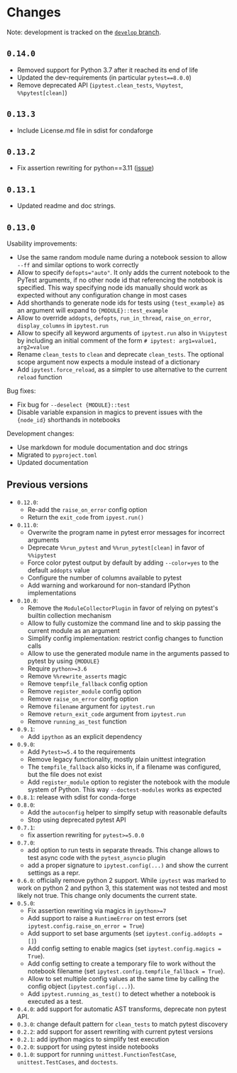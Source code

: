 # Changes

Note: development is tracked on the [`develop` branch](https://github.com/chmp/ipytest/tree/develop).

## `0.14.0`

- Removed support for Python 3.7 after it reached its end of life
- Updated the dev-requirements (in particular `pytest==8.0.0`)
- Remove deprecated API (`ipytest.clean_tests`, `%%pytest`, `%%pytest[clean]`)

## `0.13.3`

- Include License.md file in sdist for condaforge

## `0.13.2`

- Fix assertion rewriting for python==3.11 ([issue][issue-93])

[issue-93]: https://github.com/chmp/ipytest/issues/93

## `0.13.1`

- Updated readme and doc strings.

## `0.13.0`

Usability improvements:

- Use the same random module name during a notebook session to allow `--ff` and
  similar options to work correctly
- Allow to specify `defopts="auto"`. It only adds the current notebook to the
  PyTest arguments, if no other node id that referencing the notebook is
  specified. This way specifying node ids manually should work as expected
  without any configuration change in most cases
- Add shorthands to generate node ids for tests using `{test_example}` as an
  argument will expand to `{MODULE}::test_example`
- Allow to override `addopts`, `defopts`, `run_in_thread`, `raise_on_error`,
  `display_columns` in `ipytest.run`
- Allow to specify all keyword arguments of `ipytest.run` also in `%%ipytest` by
  including an initial comment of the form `# ipytest: arg1=value1, arg2=value`
- Rename `clean_tests` to `clean` and deprecate `clean_tests`. The optional
  scope argument now expects a module instead of a dictionary
- Add `ipytest.force_reload`, as a simpler to use alternative to the current
  `reload` function

Bug fixes:

- Fix bug for `--deselect {MODULE}::test`
- Disable variable expansion in magics to prevent issues with the `{node_id}`
  shorthands in notebooks

Development changes:

- Use markdown for module documentation and doc strings
- Migrated to `pyproject.toml`
- Updated documentation

## Previous versions

- `0.12.0`:
    - Re-add the `raise_on_error` config option
    - Return the `exit_code` from `ipyest.run()`
- `0.11.0`:
    - Overwrite the program name in pytest error messages for incorrect arguments
    - Deprecate `%%run_pytest` and `%%run_pytest[clean]` in favor of `%%ipytest`
    - Force color pytest output by default by adding `--color=yes` to the
      default `addopts` value
    - Configure the number of columns available to pytest
    - Add warning and workaround for non-standard IPython implementations
- `0.10.0`:
    - Remove the `ModuleCollectorPlugin` in favor of relying on pytest's builtin
      collection mechanism
    - Allow to fully customize the command line and to skip passing the
      current module as an argument
    - Simplify config implementation: restrict config changes to function calls
    - Allow to use the generated module name in the arguments passed to pytest
      by using `{MODULE}`
    - Require `python>=3.6`
    - Remove `%%rewrite_asserts` magic
    - Remove `tempfile_fallback` config option
    - Remove `register_module` config option
    - Remove `raise_on_error` config option
    - Remove `filename` argument for `ipytest.run`
    - Remove `return_exit_code` argument from `ipytest.run`
    - Remove `running_as_test` function
- `0.9.1`:
    - Add `ipython` as an explicit dependency
- `0.9.0`:
    - Add `Pytest>=5.4` to the requirements
    - Remove legacy functionality, mostly plain unittest integration
    - The `tempfile_fallback` also kicks in, if a filename was configured, but
      the file does not exist
    - Add `register_module` option to register the notebook with the module
      system of Python. This way `--doctest-modules` works as expected
- `0.8.1`: release with sdist for conda-forge
- `0.8.0`:
    - Add the `autoconfig` helper to simplfy setup with reasonable defaults
    - Stop using deprecated pytest API
- `0.7.1`:
    - fix assertion rewriting for `pytest>=5.0.0`
- `0.7.0`:
    - add option to run tests in separate threads. This change allows to test
      async code with the `pytest_asyncio` plugin
    - add a proper signature to `ipytest.config(...)` and show the current
      settings as a repr.
- `0.6.0`: officially remove python 2 support. While `ipytest` was marked to
  work on python 2 and python 3, this statement was not tested and most likely
  not true. This change only documents the current state.
- `0.5.0`:
    - Fix assertion rewriting via magics in `ipython>=7`
    - Add support to raise a `RuntimeError` on test errors (set
      `ipytest.config.raise_on_error = True`)
    - Add support to set base arguments (set `ipytest.config.addopts = []`)
    - Add config setting to enable magics (set `ipytest.config.magics = True`).
    - Add config setting to create a temporary file to work without the
      notebook filename (set `ipytest.config.tempfile_fallback = True`).
    - Allow to set multiple config values at the same time by calling the
      config object (`ipytest.config(...)`).
    - Add `ipytest.running_as_test()` to detect whether a notebook is executed
      as a test.
- `0.4.0`: add support for automatic AST transforms, deprecate non pytest API.
- `0.3.0`: change default pattern for `clean_tests` to match pytest discovery
- `0.2.2`: add support for assert rewriting with current pytest versions
- `0.2.1`: add ipython magics to simplify test execution
- `0.2.0`: support for using pytest inside notebooks
- `0.1.0`: support for running `unittest.FunctionTestCase`,
  `unittest.TestCases`, and `doctests`.
